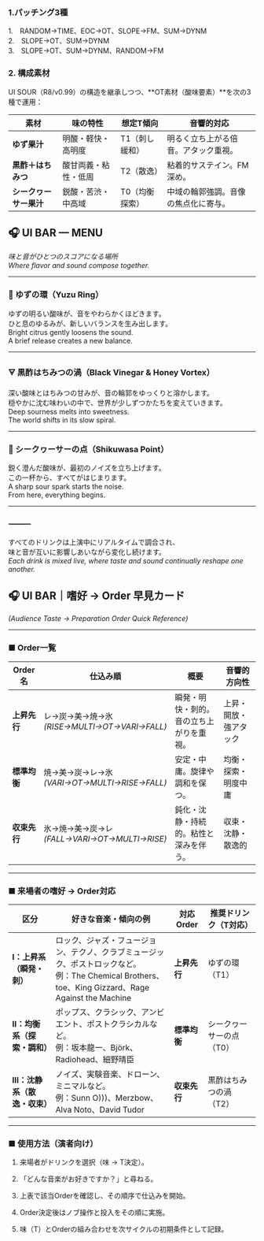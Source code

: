 ### 1.パッチング3種
  
1.　RANDOM→TIME、EOC→OT、SLOPE→FM、SUM→DYNM  
2.　SLOPE→OT、SUM→DYNM  
3.　SLOPE→OT、SUM→DYNM、RANDOM→FM  

### 2. 構成素材

UI SOUR（R8/v0.99）の構造を継承しつつ、**OT素材（酸味要素）**を次の3種で運用：

|素材|味の特性|想定T傾向|音響的対応|
|---|---|---|---|
|**ゆず果汁**|明酸・軽快・高明度|T1（刺し緩和）|明るく立ち上がる倍音。アタック重視。|
|**黒酢＋はちみつ**|酸甘両義・粘性・低周|T2（散逸）|粘着的サステイン。FM深め。|
|**シークヮーサー果汁**|鋭酸・苦渋・中高域|T0（均衡探索）|中域の輪郭強調。音像の焦点化に寄与。|


## 🎧 UI BAR — MENU

_味と音がひとつのスコアになる場所_  
_Where flavor and sound compose together._

---

### 🍋 ゆずの環（Yuzu Ring）

ゆずの明るい酸味が、音をやわらかくほどきます。  
ひと息のゆるみが、新しいバランスを生み出します。  
Bright citrus gently loosens the sound.  
A brief release creates a new balance.

---

### 🜃 黒酢はちみつの渦（Black Vinegar & Honey Vortex）

深い酸味とはちみつの甘みが、音の輪郭をゆっくりと溶かします。  
穏やかに沈む味わいの中で、世界が少しずつかたちを変えていきます。  
Deep sourness melts into sweetness.  
The world shifts in its slow spiral.

---

### 🍈 シークヮーサーの点（Shikuwasa Point）

鋭く澄んだ酸味が、最初のノイズを立ち上げます。  
この一杯から、すべてがはじまります。  
A sharp sour spark starts the noise.  
From here, everything begins.

---

### ⸻

すべてのドリンクは上演中にリアルタイムで調合され、  
味と音が互いに影響しあいながら変化し続けます。  
_Each drink is mixed live, where taste and sound continually reshape one another._

## 🎧 UI BAR｜嗜好 → Order 早見カード

_(Audience Taste → Preparation Order Quick Reference)_

---

### ■ Order一覧

|Order名|仕込み順|概要|音響的方向性|
|---|---|---|---|
|**上昇先行**|レ→炭→美→焼→氷  <br>_(RISE→MULTI→OT→VARI→FALL)_|瞬発・明快・刺的。音の立ち上がりを重視。|上昇・開放・強アタック|
|**標準均衡**|焼→美→炭→レ→氷  <br>_(VARI→OT→MULTI→RISE→FALL)_|安定・中庸。旋律や調和を保つ。|均衡・探索・明度中庸|
|**収束先行**|氷→焼→美→炭→レ  <br>_(FALL→VARI→OT→MULTI→RISE)_|鈍化・沈静・持続的。粘性と深みを伴う。|収束・沈静・散逸的|

---

### ■ 来場者の嗜好 → Order対応

|区分|好きな音楽・傾向の例|対応Order|推奨ドリンク（T対応）|
|---|---|---|---|
|**Ⅰ：上昇系（瞬発・刺）**|ロック、ジャズ・フュージョン、テクノ、クラブミュージック、ポストロックなど。  <br>例：The Chemical Brothers、toe、King Gizzard、Rage Against the Machine|**上昇先行**|ゆずの環（T1）|
|**Ⅱ：均衡系（探索・調和）**|ポップス、クラシック、アンビエント、ポストクラシカルなど。  <br>例：坂本龍一、Björk、Radiohead、細野晴臣|**標準均衡**|シークヮーサーの点（T0）|
|**Ⅲ：沈静系（散逸・収束）**|ノイズ、実験音楽、ドローン、ミニマルなど。  <br>例：Sunn O)))、Merzbow、Alva Noto、David Tudor|**収束先行**|黒酢はちみつの渦（T2）|

---

### ■ 使用方法（演者向け）

1. 来場者がドリンクを選択（味 → T決定）。
    
2. 「どんな音楽がお好きですか？」と尋ねる。
    
3. 上表で該当Orderを確認し、その順序で仕込みを開始。
    
4. Order決定後はノブ操作と投⼊をその順に実施。
    
5. 味（T）とOrderの組み合わせを次サイクルの初期条件として記録。

